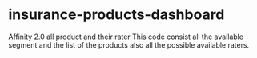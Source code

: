 # insurance-products-dashboard
Affinity 2.0 all product and their rater
This code consist all the available segment and the list of the products also all the possible available raters. 
